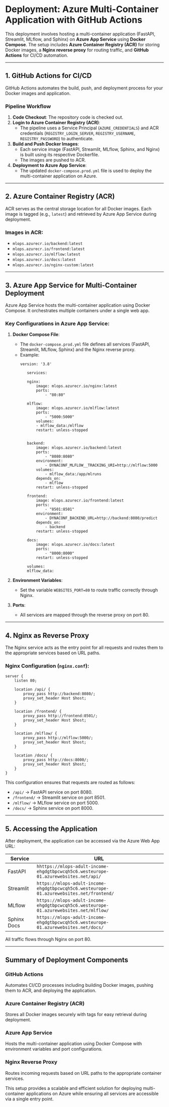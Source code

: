 
# Deployment: Azure Multi-Container Application with GitHub Actions

This deployment involves hosting a multi-container application (FastAPI, Streamlit, MLflow, and Sphinx) on **Azure App Service** using **Docker Compose**. The setup includes **Azure Container Registry (ACR)** for storing Docker images, a **Nginx reverse proxy** for routing traffic, and **GitHub Actions** for CI/CD automation.

---

## **1. GitHub Actions for CI/CD**
GitHub Actions automates the build, push, and deployment process for your Docker images and application.

### **Pipeline Workflow**
1. **Code Checkout**: The repository code is checked out.
2. **Login to Azure Container Registry (ACR)**:
   - The pipeline uses a Service Principal (`AZURE_CREDENTIALS`) and ACR credentials (`REGISTRY_LOGIN_SERVER`, `REGISTRY_USERNAME`, `REGISTRY_PASSWORD`) to authenticate.
3. **Build and Push Docker Images**:
   - Each service image (FastAPI, Streamlit, MLflow, Sphinx, and Nginx) is built using its respective Dockerfile.
   - The images are pushed to ACR.
4. **Deployment to Azure App Service**:
   - The updated `docker-compose.prod.yml` file is used to deploy the multi-container application on Azure.

---

## **2. Azure Container Registry (ACR)**
ACR serves as the central storage location for all Docker images. Each image is tagged (e.g., `latest`) and retrieved by Azure App Service during deployment.

### Images in ACR:
- `mlops.azurecr.io/backend:latest`
- `mlops.azurecr.io/frontend:latest`
- `mlops.azurecr.io/mlflow:latest`
- `mlops.azurecr.io/docs:latest`
- `mlops.azurecr.io/nginx-custom:latest`

---

## **3. Azure App Service for Multi-Container Deployment**
Azure App Service hosts the multi-container application using Docker Compose. It orchestrates multiple containers under a single web app.

### Key Configurations in Azure App Service:
1. **Docker Compose File**:
   - The `docker-compose.prod.yml` file defines all services (FastAPI, Streamlit, MLflow, Sphinx) and the Nginx reverse proxy.
   - Example:
     ```
     version: '3.8'

        services:

        nginx:
            image: mlops.azurecr.io/nginx:latest
            ports:
                - "80:80"

        mlflow:
            image: mlops.azurecr.io/mlflow:latest
            ports:
                - "5000:5000"
            volumes:
            - mlflow_data:/mlflow
            restart: unless-stopped


        backend:
            image: mlops.azurecr.io/backend:latest
            ports:
                - "8080:8080"
            environment:
                - DYNACONF_MLFLOW__TRACKING_URI=http://mlflow:5000
            volumes:
                - mlflow_data:/app/mlruns
            depends_on:
                - mlflow
            restart: unless-stopped

        frontend:
            image: mlops.azurecr.io/frontend:latest
            ports:
                - "8501:8501"
            environment:
                - DYNACONF_BACKEND_URL=http://backend:8080/predict
            depends_on:
                - backend
            restart: unless-stopped

        docs:
            image: mlops.azurecr.io/docs:latest
            ports:
                - "8000:8000"
            restart: unless-stopped

        volumes:
        mlflow_data:

     ```

2. **Environment Variables**:
   - Set the variable `WEBSITES_PORT=80` to route traffic correctly through Nginx.

3. **Ports**:
   - All services are mapped through the reverse proxy on port 80.

---

## **4. Nginx as Reverse Proxy**
The Nginx service acts as the entry point for all requests and routes them to the appropriate services based on URL paths.

### Nginx Configuration (`nginx.conf`):

```
server {
    listen 80;

    location /api/ {
        proxy_pass http://backend:8080/;
        proxy_set_header Host $host;
    }

    location /frontend/ {
        proxy_pass http://frontend:8501/;
        proxy_set_header Host $host;
    }

    location /mlflow/ {
        proxy_pass http://mlflow:5000/;
        proxy_set_header Host $host;
    }

    location /docs/ {
        proxy_pass http://docs:8000/;
        proxy_set_header Host $host;
    }
}

```


This configuration ensures that requests are routed as follows:
- `/api/` → FastAPI service on port 8080.
- `/frontend/` → Streamlit service on port 8501.
- `/mlflow/` → MLflow service on port 5000.
- `/docs/` → Sphinx service on port 8000.

---

## **5. Accessing the Application**
After deployment, the application can be accessed via the Azure Web App URL:

| Service       | URL                                      |
|---------------|------------------------------------------|
| FastAPI       | `hhttps://mlops-adult-income-ehgdgtbpcwcqh5c6.westeurope-01.azurewebsites.net/api/` |
| Streamlit     | `https://mlops-adult-income-ehgdgtbpcwcqh5c6.westeurope-01.azurewebsites.net/frontend/` |
| MLflow        | `https://mlops-adult-income-ehgdgtbpcwcqh5c6.westeurope-01.azurewebsites.net/mlflow/` |
| Sphinx Docs   | `https://mlops-adult-income-ehgdgtbpcwcqh5c6.westeurope-01.azurewebsites.net/docs/` |

All traffic flows through Nginx on port 80.

---

## Summary of Deployment Components

### **GitHub Actions**
Automates CI/CD processes including building Docker images, pushing them to ACR, and deploying the application.

### **Azure Container Registry (ACR)**
Stores all Docker images securely with tags for easy retrieval during deployment.

### **Azure App Service**
Hosts the multi-container application using Docker Compose with environment variables and port configurations.

### **Nginx Reverse Proxy**
Routes incoming requests based on URL paths to the appropriate container services.

This setup provides a scalable and efficient solution for deploying multi-container applications on Azure while ensuring all services are accessible via a single entry point.
